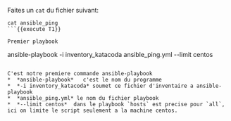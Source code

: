 Faites un `cat` du fichier suivant:
```
cat ansible_ping
```{{execute T1}}

Premier playbook
```
ansible-playbook  -i inventory_katacoda ansible_ping.yml  --limit centos
```{{execute T1}}

C'est notre premiere commande ansible-playbook
*  *ansible-playbook*   c'est le nom du programme
*  *-i inventory_katacoda* soumet ce fichier d'inventaire a ansible-playbook
*  *ansible_ping.yml* le nom du fichier playbook
*  *--limit centos*  dans le playbook `hosts` est precise pour `all`, ici on limite le script seulement a la machine centos. 

